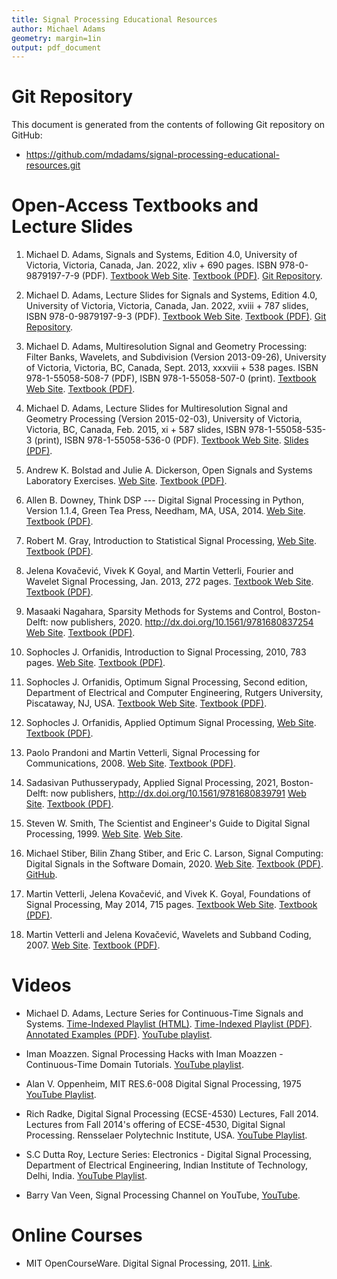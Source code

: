 ```yaml
---
title: Signal Processing Educational Resources
author: Michael Adams
geometry: margin=1in
output: pdf_document
---
```


# Git Repository

This document is generated from the contents of following Git repository
on GitHub:
  - <https://github.com/mdadams/signal-processing-educational-resources.git>

# Open-Access Textbooks and Lecture Slides

1. Michael D. Adams,
   Signals and Systems,
   Edition 4.0,
   University of Victoria,
   Victoria, Canada,
   Jan. 2022,
   xliv + 690 pages.
   ISBN 978-0-9879197-7-9 (PDF).
   [Textbook Web Site](https://www.ece.uvic.ca/~mdadams/sigsysbook).
   [Textbook (PDF)](https://www.ece.uvic.ca/~mdadams/sigsysbook/downloads/signals_and_systems-4.0.pdf).
   [Git Repository](https://github.com/mdadams/sigsysbook_companion.git).

1. Michael D. Adams,
   Lecture Slides for Signals and Systems,
   Edition 4.0,
   University of Victoria,
   Victoria, Canada,
   Jan. 2022,
   xviii + 787 slides,
   ISBN 978-0-9879197-9-3 (PDF).
   [Textbook Web Site](https://www.ece.uvic.ca/~mdadams/sigsysbook).
   [Textbook (PDF)](https://www.ece.uvic.ca/~mdadams/sigsysbook/downloads/lecture_slides_for_signals_and_systems-4.0.pdf).
   [Git Repository](https://github.com/mdadams/sigsysbook_companion.git).

1. Michael D. Adams,
   Multiresolution Signal and Geometry Processing:
   Filter Banks, Wavelets, and Subdivision (Version 2013-09-26),
   University of Victoria,
   Victoria, BC, Canada,
   Sept. 2013,
   xxxviii + 538 pages.
   ISBN 978-1-55058-508-7 (PDF),
   ISBN 978-1-55058-507-0 (print).
   [Textbook Web Site](https://www.ece.uvic.ca/~mdadams/waveletbook).
   [Textbook (PDF)](https://www.ece.uvic.ca/~mdadams/waveletbook/downloads/multiresolution_signal_and_geometry_processing-2013-09-26-uvic-v2.pdf).

1. Michael D. Adams,
   Lecture Slides for Multiresolution Signal and Geometry Processing
   (Version 2015-02-03),
   University of Victoria,
   Victoria, BC, Canada,
   Feb. 2015,
   xi + 587 slides,
   ISBN 978-1-55058-535-3 (print),
   ISBN 978-1-55058-536-0 (PDF).
   [Textbook Web Site](https://www.ece.uvic.ca/~mdadams/waveletbook).
   [Slides (PDF)](https://www.ece.uvic.ca/~mdadams/waveletbook/downloads/lecture_slides_for_multiresolution_signal_and_geometry_processing-2015-02-03-uvic.pdf).

1. Andrew K. Bolstad and Julie A. Dickerson,
   Open Signals and Systems Laboratory Exercises.
   [Web Site](https://www.iastatedigitalpress.com/plugins/books/68/).
   [Textbook (PDF)](https://www.iastatedigitalpress.com/plugins/books/68/format/96/).

1. Allen B. Downey,
   Think DSP --- Digital Signal Processing in Python,
   Version 1.1.4,
   Green Tea Press,
   Needham, MA, USA,
   2014\.
   [Web Site](https://greenteapress.com/wp/think-dsp).
   [Textbook (PDF)](http://greenteapress.com/thinkdsp/thinkdsp.pdf).

1. Robert M. Gray,
   Introduction to Statistical Signal Processing,
   [Web Site](https://ee.stanford.edu/~gray/sp.html).
   [Textbook (PDF)](https://ee.stanford.edu/~gray/sp.pdf).

1. Jelena Kovačević, Vivek K Goyal, and Martin Vetterli,
   Fourier and Wavelet Signal Processing,
   Jan. 2013,
   272 pages.
   [Textbook Web Site](https://www.fourierandwavelets.org).
   [Textbook (PDF)](https://www.fourierandwavelets.org/FWSP_a3.2_2013.pdf).

1. Masaaki Nagahara,
   Sparsity Methods for Systems and Control,
   Boston-Delft: now publishers,
   2020\.
   <http://dx.doi.org/10.1561/9781680837254>
   [Web Site](https://www.nowpublishers.com/article/BookDetails/9781680837247).
   [Textbook (PDF)](https://nowpublishers.com/article/DownloadEBook/9781680837247?format=pdf).

1. Sophocles J. Orfanidis,
   Introduction to Signal Processing,
   2010,
   783 pages.
   [Web Site](https://www.ece.rutgers.edu/~orfanidi/intro2sp).
   [Textbook (PDF)](https://www.ece.rutgers.edu/~orfanidi/intro2sp/orfanidis-i2sp.pdf).

1. Sophocles J. Orfanidis,
   Optimum Signal Processing,
   Second edition,
   Department of Electrical and Computer Engineering,
   Rutgers University, Piscataway, NJ, USA.
   [Textbook Web Site](https://www.ece.rutgers.edu/~orfanidi/osp2e).
   [Textbook (PDF)](http://eceweb1.rutgers.edu/~orfanidi/osp2e/osp2e.pdf).

1. Sophocles J. Orfanidis,
   Applied Optimum Signal Processing,
   [Web Site](https://www.ece.rutgers.edu/~orfanidi/aosp).
   [Textbook (PDF)](https://www.ece.rutgers.edu/~orfanidi/aosp/aosp-1up.pdf).

1. Paolo Prandoni and Martin Vetterli,
   Signal Processing for Communications,
   2008\.
   [Web Site](https://www.sp4comm.org/index.html).
   [Textbook (PDF)](https://www.sp4comm.org/docs/sp4comm_corrected.pdf).

1. Sadasivan Puthusserypady,
   Applied Signal Processing,
   2021,
   Boston-Delft: now publishers,
   <http://dx.doi.org/10.1561/9781680839791>
   [Web Site](https://www.nowpublishers.com/article/BookDetails/9781680839784).
   [Textbook (PDF)](https://nowpublishers.com/article/DownloadEBook/9781680839784?format=pdf).

1. Steven W. Smith,
   The Scientist and Engineer's Guide to Digital Signal Processing,
   1999\.
   [Web Site](http://www.dspguide.com).
   [Web Site](https://www.analog.com/en/education/education-library/scientist_engineers_guide.html).

1. Michael Stiber, Bilin Zhang Stiber, and Eric C. Larson,
   Signal Computing: Digital Signals in the Software Domain,
   2020\.
   [Web Site](http://faculty.washington.edu/stiber/pubs/Signal-Computing).
   [Textbook (PDF)](http://faculty.washington.edu/stiber/pubs/Signal-Computing/Signal%20Computing.pdf).
   [GitHub](https://github.com/stiber/Signal-Computing).

1. Martin Vetterli, Jelena Kovačević, and Vivek K. Goyal,
   Foundations of Signal Processing,
   May 2014,
   715 pages.
   [Textbook Web Site](https://www.fourierandwavelets.org).
   [Textbook (PDF)](https://www.fourierandwavelets.org/FSP_v1.1_2014.pdf).

1. Martin Vetterli and Jelena Kovačević,
   Wavelets and Subband Coding,
   2007\.
   [Web Site](https://waveletsandsubbandcoding.org).
   [Textbook (PDF)](https://waveletsandsubbandcoding.org/Repository/VetterliKovacevic95_Manuscript.pdf).

# Videos

- Michael D. Adams,
  Lecture Series for Continuous-Time Signals and Systems.
  [Time-Indexed Playlist (HTML)](https://www.ece.uvic.ca/~frodo/sigsysbook/video_lectures/ece260_2020_05_video_lecture_information_package/video_lectures.html).
  [Time-Indexed Playlist (PDF)](https://www.ece.uvic.ca/~frodo/sigsysbook/video_lectures/ece260_2020_05_video_lecture_information_package/video_lectures.pdf).
  [Annotated Examples (PDF)](https://www.ece.uvic.ca/~frodo/sigsysbook/video_lectures/ece260_2020_05_video_lecture_information_package/lecture_examples.pdf).
  [YouTube playlist](https://youtube.com/playlist?list=PLbHYdvrWBMxYGMvQ3QG6paNu7CuIRL5dX).

- Iman Moazzen.
  Signal Processing Hacks with Iman Moazzen - Continuous-Time Domain Tutorials.
  [YouTube playlist](https://www.youtube.com/playlist?list=PLJ-OcUCIty7evBmHvYRv66RcuziszpSFB).

- Alan V. Oppenheim,
  MIT RES.6-008 Digital Signal Processing,
  1975
  [YouTube Playlist](https://www.youtube.com/playlist?list=PL8157CA8884571BA2).

- Rich Radke,
  Digital Signal Processing (ECSE-4530) Lectures, Fall 2014.
  Lectures from Fall 2014's offering of ECSE-4530, Digital Signal Processing.
  Rensselaer Polytechnic Institute, USA.
  [YouTube Playlist](https://youtube.com/playlist?list=PLuh62Q4Sv7BUSzx5Jr8Wrxxn-U10qG1et).

- S.C Dutta Roy,
  Lecture Series:
  Electronics - Digital Signal Processing,
  Department of Electrical Engineering,
  Indian Institute of Technology, Delhi, India.
  [YouTube Playlist](https://youtube.com/playlist?list=PL9567DFCA3A66F299).

- Barry Van Veen,
  Signal Processing Channel on YouTube,
  [YouTube](https://www.youtube.com/user/allsignalprocessing).

# Online Courses

- MIT OpenCourseWare.
  Digital Signal Processing,
  2011.
  [Link](https://ocw.mit.edu/resources/res-6-008-digital-signal-processing-spring-2011).
